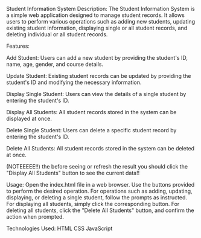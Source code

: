 Student Information System
Description:
The Student Information System is a simple web application designed to manage student records. It allows users to perform various operations such as adding new students, updating existing student information, displaying single or all student records, and deleting individual or all student records.

Features:

Add Student: Users can add a new student by providing the student's ID, name, age, gender, and course details.

Update Student: Existing student records can be updated by providing the student's ID and modifying the necessary information.

Display Single Student: Users can view the details of a single student by entering the student's ID.

Display All Students: All student records stored in the system can be displayed at once.

Delete Single Student: Users can delete a specific student record by entering the student's ID.

Delete All Students: All student records stored in the system can be deleted at once.

(NOTEEEEE!!) the before seeing or refresh the result you should click the "Display All Students" button to see the current data!!

Usage:
Open the index.html file in a web browser.
Use the buttons provided to perform the desired operation.
For operations such as adding, updating, displaying, or deleting a single student, follow the prompts as instructed.
For displaying all students, simply click the corresponding button.
For deleting all students, click the "Delete All Students" button, and confirm the action when prompted.

Technologies Used:
HTML
CSS
JavaScript